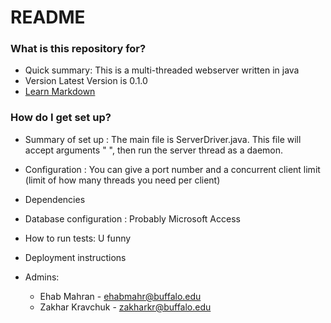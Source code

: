# README #

### What is this repository for? ###

* Quick summary:
	This is a multi-threaded webserver written in java
* Version
	Latest Version is 0.1.0
* [Learn Markdown](https://bitbucket.org/tutorials/markdowndemo)

### How do I get set up? ###

* Summary of set up :
	The main file is ServerDriver.java. This file will accept arguments "<portNumber> <clientMax>", then run the server thread as a daemon.
* Configuration :
        You can give a port number and a concurrent client limit (limit of how many threads you need per client)
* Dependencies
* Database configuration :
	Probably Microsoft Access
* How to run tests: 
	U funny
* Deployment instructions

* Admins:
	* Ehab Mahran - ehabmahr@buffalo.edu
	* Zakhar Kravchuk - zakharkr@buffalo.edu